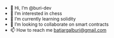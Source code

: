 - 👋 Hi, I’m @buri-dev
- 👀 I’m interested in chess
- 🌱 I’m currently learning solidity
- 💞️ I’m looking to collaborate on smart contracts
- 📫 How to reach me batjargalburi@gmail.com

<!---
buri-dev/buri-dev is a ✨ special ✨ repository because its `README.md` (this file) appears on your GitHub profile.
You can click the Preview link to take a look at your changes.
--->
